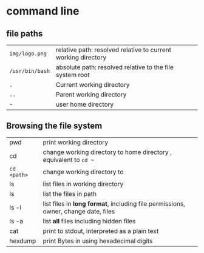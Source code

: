 
# command line

## file paths


| | |
| -| -|
|`img/logo.png` |relative path: resolved relative to current working directory |
|`/usr/bin/bash` | absolute path: resolved relative to the file system root |
|`.` | Current working directory  |
| `..`| Parent working directory|
| `~`| user home directory |

## Browsing the file system

|||
|-|-|
|pwd| print working directory|
|cd|change working directory to home directory , equivalent to `cd ~`|
|`cd <path>`| change working directory to <path>|
|ls| list files in working directory|
|ls <path>|list the files in path|
|ls -l|list files in **long format**, including file permissions, owner, change date, files|
|ls -a| list **all** files including hidden files|
|cat <file>| print <file> to stdout, interpreted as a plain text|
|hexdump <file>| print Bytes in <file> using hexadecimal digits|
